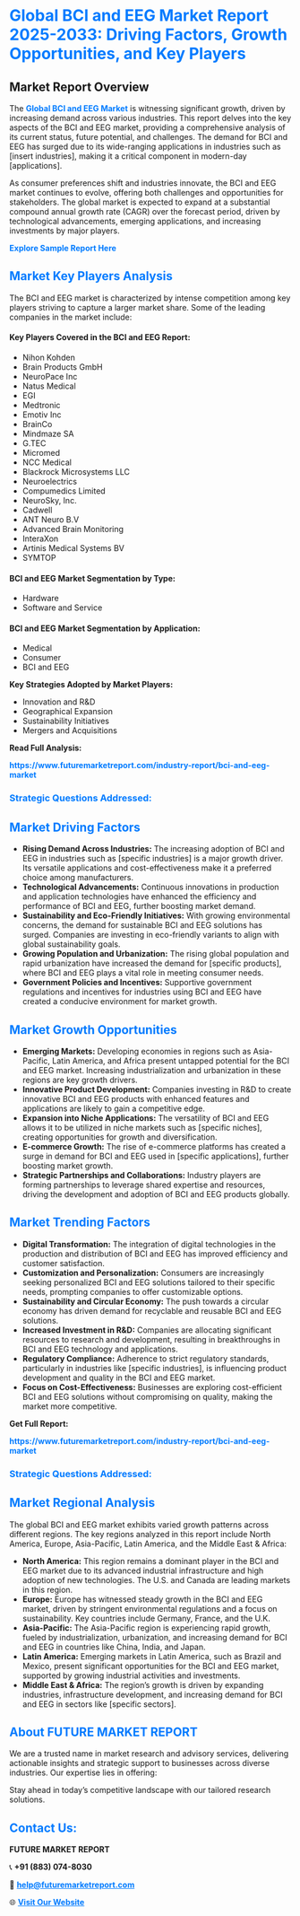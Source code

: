 <h1 style="color: #007BFF;">Global BCI and EEG Market Report 2025-2033: Driving Factors, Growth Opportunities, and Key Players</h1>

<section id="overview">
<h2>Market Report Overview</h2>
<p>The <a href="https://www.futuremarketreport.com/industry-report/bci-and-eeg-market" style="color: #007BFF; text-decoration: none;"><strong>Global BCI and EEG Market</strong></a> is witnessing significant growth, driven by increasing demand across various industries. This report delves into the key aspects of the BCI and EEG market, providing a comprehensive analysis of its current status, future potential, and challenges. The demand for BCI and EEG has surged due to its wide-ranging applications in industries such as [insert industries], making it a critical component in modern-day [applications].</p>
<p>As consumer preferences shift and industries innovate, the BCI and EEG market continues to evolve, offering both challenges and opportunities for stakeholders. The global market is expected to expand at a substantial compound annual growth rate (CAGR) over the forecast period, driven by technological advancements, emerging applications, and increasing investments by major players.</p>
</section>

<section id="overview">
<p><a href="https://www.futuremarketreport.com/request-sample/reportId=122399" style="color: #007BFF; text-decoration: none;"><strong>Explore Sample Report Here</strong></a></p>
</section>

<section id="key-players">
<h2 style="color: #007BFF;">Market Key Players Analysis</h2>
<p>The BCI and EEG market is characterized by intense competition among key players striving to capture a larger market share. Some of the leading companies in the market include:</p>
<h4>Key Players Covered in the BCI and EEG Report:</h4>
<ul><li>Nihon Kohden</li><li>Brain Products GmbH</li><li>NeuroPace Inc</li><li>Natus Medical</li><li>EGI</li><li>Medtronic</li><li>Emotiv Inc</li><li>BrainCo</li><li>Mindmaze SA</li><li>G.TEC</li><li>Micromed</li><li>NCC Medical</li><li>Blackrock Microsystems LLC</li><li>Neuroelectrics</li><li>Compumedics Limited</li><li>NeuroSky, Inc.</li><li>Cadwell</li><li>ANT Neuro B.V</li><li>Advanced Brain Monitoring</li><li>InteraXon</li><li>Artinis Medical Systems BV</li><li>SYMTOP</li></ul>
<h4>BCI and EEG Market Segmentation by Type:</h4>
<ul><li>Hardware</li><li>Software and Service</li></ul>

<h4>BCI and EEG Market Segmentation by Application:</h4>
<ul><li>Medical</li><li>Consumer</li><li>BCI and EEG</li></ul>
<p><strong>Key Strategies Adopted by Market Players:</strong></p>
<ul>
<li>Innovation and R&D</li>
<li>Geographical Expansion</li>
<li>Sustainability Initiatives</li>
<li>Mergers and Acquisitions</li>
</ul>
</section>

<section>
<p><strong>Read Full Analysis: </strong></p><a href="https://www.futuremarketreport.com/industry-report/bci-and-eeg-market" style="color: #007BFF; text-decoration: none;"><strong>https://www.futuremarketreport.com/industry-report/bci-and-eeg-market</strong></a>
<h3 style="color: #007BFF;">Strategic Questions Addressed:</h3>
</section>

<section id="driving-factors">
<h2 style="color: #007BFF;">Market Driving Factors</h2>
<ul>
<li><strong>Rising Demand Across Industries:</strong> The increasing adoption of BCI and EEG in industries such as [specific industries] is a major growth driver. Its versatile applications and cost-effectiveness make it a preferred choice among manufacturers.</li>
<li><strong>Technological Advancements:</strong> Continuous innovations in production and application technologies have enhanced the efficiency and performance of BCI and EEG, further boosting market demand.</li>
<li><strong>Sustainability and Eco-Friendly Initiatives:</strong> With growing environmental concerns, the demand for sustainable BCI and EEG solutions has surged. Companies are investing in eco-friendly variants to align with global sustainability goals.</li>
<li><strong>Growing Population and Urbanization:</strong> The rising global population and rapid urbanization have increased the demand for [specific products], where BCI and EEG plays a vital role in meeting consumer needs.</li>
<li><strong>Government Policies and Incentives:</strong> Supportive government regulations and incentives for industries using BCI and EEG have created a conducive environment for market growth.</li>
</ul>
</section>

<section id="growth-opportunities">
<h2 style="color: #007BFF;">Market Growth Opportunities</h2>
<ul>
<li><strong>Emerging Markets:</strong> Developing economies in regions such as Asia-Pacific, Latin America, and Africa present untapped potential for the BCI and EEG market. Increasing industrialization and urbanization in these regions are key growth drivers.</li>
<li><strong>Innovative Product Development:</strong> Companies investing in R&D to create innovative BCI and EEG products with enhanced features and applications are likely to gain a competitive edge.</li>
<li><strong>Expansion into Niche Applications:</strong> The versatility of BCI and EEG allows it to be utilized in niche markets such as [specific niches], creating opportunities for growth and diversification.</li>
<li><strong>E-commerce Growth:</strong> The rise of e-commerce platforms has created a surge in demand for BCI and EEG used in [specific applications], further boosting market growth.</li>
<li><strong>Strategic Partnerships and Collaborations:</strong> Industry players are forming partnerships to leverage shared expertise and resources, driving the development and adoption of BCI and EEG products globally.</li>
</ul>
</section>

<section id="trending-factors">
<h2 style="color: #007BFF;">Market Trending Factors</h2>
<ul>
<li><strong>Digital Transformation:</strong> The integration of digital technologies in the production and distribution of BCI and EEG has improved efficiency and customer satisfaction.</li>
<li><strong>Customization and Personalization:</strong> Consumers are increasingly seeking personalized BCI and EEG solutions tailored to their specific needs, prompting companies to offer customizable options.</li>
<li><strong>Sustainability and Circular Economy:</strong> The push towards a circular economy has driven demand for recyclable and reusable BCI and EEG solutions.</li>
<li><strong>Increased Investment in R&D:</strong> Companies are allocating significant resources to research and development, resulting in breakthroughs in BCI and EEG technology and applications.</li>
<li><strong>Regulatory Compliance:</strong> Adherence to strict regulatory standards, particularly in industries like [specific industries], is influencing product development and quality in the BCI and EEG market.</li>
<li><strong>Focus on Cost-Effectiveness:</strong> Businesses are exploring cost-efficient BCI and EEG solutions without compromising on quality, making the market more competitive.</li>
</ul>
</section>

<section>
<p><strong>Get Full Report: </strong></p><a href="https://www.futuremarketreport.com/industry-report/bci-and-eeg-market" style="color: #007BFF; text-decoration: none;"><strong>https://www.futuremarketreport.com/industry-report/bci-and-eeg-market</strong></a>
<h3 style="color: #007BFF;">Strategic Questions Addressed:</h3>
</section>


<section id="regional-analysis">
<h2 style="color: #007BFF;">Market Regional Analysis</h2>
<p>The global BCI and EEG market exhibits varied growth patterns across different regions. The key regions analyzed in this report include North America, Europe, Asia-Pacific, Latin America, and the Middle East & Africa:</p>
<ul>
<li><strong>North America:</strong> This region remains a dominant player in the BCI and EEG market due to its advanced industrial infrastructure and high adoption of new technologies. The U.S. and Canada are leading markets in this region.</li>
<li><strong>Europe:</strong> Europe has witnessed steady growth in the BCI and EEG market, driven by stringent environmental regulations and a focus on sustainability. Key countries include Germany, France, and the U.K.</li>
<li><strong>Asia-Pacific:</strong> The Asia-Pacific region is experiencing rapid growth, fueled by industrialization, urbanization, and increasing demand for BCI and EEG in countries like China, India, and Japan.</li>
<li><strong>Latin America:</strong> Emerging markets in Latin America, such as Brazil and Mexico, present significant opportunities for the BCI and EEG market, supported by growing industrial activities and investments.</li>
<li><strong>Middle East & Africa:</strong> The region’s growth is driven by expanding industries, infrastructure development, and increasing demand for BCI and EEG in sectors like [specific sectors].</li>
</ul>
</section>

<footer>
<h2 style="color: #007BFF;">About FUTURE MARKET REPORT</h2>
<p>We are a trusted name in market research and advisory services, delivering actionable insights and strategic support to businesses across diverse industries. Our expertise lies in offering:</p>

<p>Stay ahead in today’s competitive landscape with our tailored research solutions.</p>

<h2 style="color: #007BFF;">Contact Us:</h2>
<p><strong>FUTURE MARKET REPORT</strong></p>
<p>📞 <strong>+91 (883) 074-8030</strong></p>
<p>📧 <strong><a href="mailto:help@futuremarketreport.com" style="color: #007BFF;">help@futuremarketreport.com</a></strong></p>
<p>🌐 <strong><a href="https://www.futuremarketreport.com/" style="color: #007BFF;">Visit Our Website</a></strong></p>
</footer>